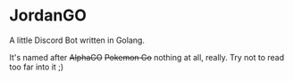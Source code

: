 # JordanGO
A little Discord Bot written in Golang.

It's named after ~~AlphaGO~~ ~~Pokemon Go~~ nothing at all, really. Try not to read too far into it ;)

